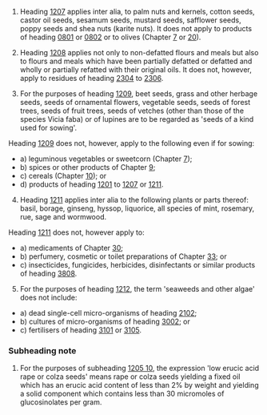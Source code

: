 1. Heading [1207](/headings/1207) applies inter alia, to palm nuts and kernels, cotton seeds, castor oil seeds, sesamum seeds, mustard seeds, safflower seeds, poppy seeds and shea nuts (karite nuts). It does not apply to products of heading [0801](/headings/0801) or [0802](/headings/0802) or to olives (Chapter [7](/chapters/07) or [20](/chapters/20)).

2. Heading [1208](/headings/1208) applies not only to non-defatted flours and meals but also to flours and meals which have been partially defatted or defatted and wholly or partially refatted with their original oils. It does not, however, apply to residues of heading [2304](/headings/2304) to [2306](/headings/2306).

3. For the purposes of heading [1209](/headings/1209), beet seeds, grass and other herbage seeds, seeds of ornamental flowers, vegetable seeds, seeds of forest trees, seeds of fruit trees, seeds of vetches (other than those of the species Vicia faba) or of lupines are to be regarded as 'seeds of a kind used for sowing'.

 Heading [1209](/headings/1209) does not, however, apply to the following even if for sowing:

 - a) leguminous vegetables or sweetcorn (Chapter [7](/chapters/07));
 - b) spices or other products of Chapter [9](/chapters/09);
 - c) cereals (Chapter [10](/chapters/10)); or
 - d) products of heading [1201](/headings/1201) to [1207](/headings/1207) or [1211](/headings/1211).

4. Heading [1211](/headings/1211) applies inter alia to the following plants or parts thereof: basil, borage, ginseng, hyssop, liquorice, all species of mint, rosemary, rue, sage and wormwood.

 Heading [1211](/headings/1211) does not, however apply to:
 
 - a) medicaments of Chapter [30](/chapters/30);
 - b) perfumery, cosmetic or toilet preparations of Chapter [33](/chapters/33); or
 - c) insecticides, fungicides, herbicides, disinfectants or similar products of heading [3808](/headings/3808).

5. For the purposes of heading [1212](/headings/1212), the term 'seaweeds and other algae' does not include:

 - a) dead single-cell micro-organisms of heading [2102](/headings/2102);
 - b) cultures of micro-organisms of heading [3002](/headings/3002); or
 - c) fertilisers of heading [3101](/headings/3101) or [3105](/headings/3105).

### Subheading note

1. For the purposes of subheading [1205 10](/subheadings/1205100000-80), the expression 'low erucic acid rape or colza seeds' means rape or colza seeds yielding a fixed oil which has an erucic acid content of less than 2% by weight and yielding a solid component which contains less than 30 micromoles of glucosinolates per gram.
